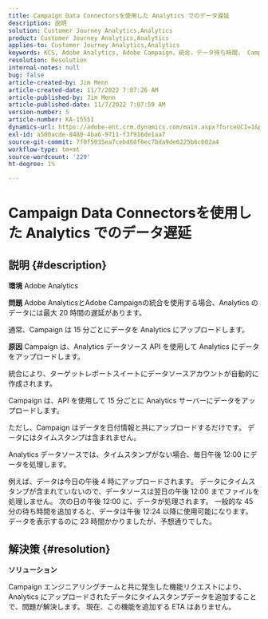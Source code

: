 ```yaml
---
title: Campaign Data Connectorsを使用した Analytics でのデータ遅延
description: 説明
solution: Customer Journey Analytics,Analytics
product: Customer Journey Analytics,Analytics
applies-to: Customer Journey Analytics,Analytics
keywords: KCS, Adobe Analytics, Adobe Campaign，統合，データ待ち時間， Campaign Data Connectors，タイムスタンプ，タイムスタンプ
resolution: Resolution
internal-notes: null
bug: false
article-created-by: Jim Menn
article-created-date: 11/7/2022 7:07:26 AM
article-published-by: Jim Menn
article-published-date: 11/7/2022 7:07:59 AM
version-number: 5
article-number: KA-15551
dynamics-url: https://adobe-ent.crm.dynamics.com/main.aspx?forceUCI=1&pagetype=entityrecord&etn=knowledgearticle&id=a15466d0-6a5e-ed11-9561-6045bd0065f9
exl-id: a500acde-8480-4ba6-9711-f3f916de1aa7
source-git-commit: 7f0f5035ea7cebd60f6ec7bda9de6225b6c602a4
workflow-type: tm+mt
source-wordcount: '229'
ht-degree: 1%

---
```


# Campaign Data Connectorsを使用した Analytics でのデータ遅延

## 説明 {#description}


<b>環境</b>
Adobe Analytics

<b>問題</b>
Adobe AnalyticsとAdobe Campaignの統合を使用する場合、Analytics のデータには最大 20 時間の遅延があります。

通常、Campaign は 15 分ごとにデータを Analytics にアップロードします。

<b>原因</b>
Campaign は、Analytics データソース API を使用して Analytics にデータをアップロードします。

統合により、ターゲットレポートスイートにデータソースアカウントが自動的に作成されます。

Campaign は、API を使用して 15 分ごとに Analytics サーバーにデータをアップロードします。

ただし、Campaign はデータを日付情報と共にアップロードするだけです。 データにはタイムスタンプは含まれません。

Analytics データソースでは、タイムスタンプがない場合、毎日午後 12:00 にデータを処理します。

例えば、データは今日の午後 4 時にアップロードされます。 データにタイムスタンプが含まれていないので、データソースは翌日の午後 12:00 までファイルを処理しません。 次の日の午後 12:00 に、データが処理されます。 一般的な 45 分の待ち時間を追加すると、データは午後 12:24 以降に使用可能になります。 データを表示するのに 23 時間かかりましたが、予想通りでした。


## 解決策 {#resolution}


<b>ソリューション</b>

Campaign エンジニアリングチームと共に発生した機能リクエストにより、Analytics にアップロードされたデータにタイムスタンプデータを追加することで、問題が解決します。 現在、この機能を追加する ETA はありません。
